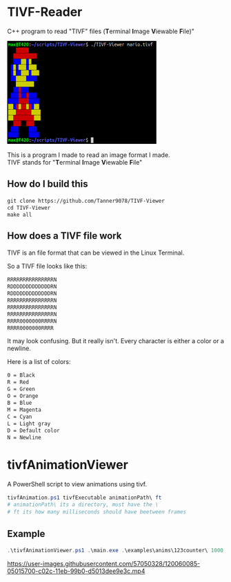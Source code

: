 # TIVF-Reader

C++ program to read "TIVF" files (**T**erminal **I**mage **V**iewable **F**ile)"

![tivf-viewer screenshot with mario sample](example.png "example screenshot")

This is a program I made to read an image format I made.  
TIVF stands for "**T**erminal **I**mage **V**iewable **F**ile"

## How do I build this

```
git clone https://github.com/Tanner9078/TIVF-Viewer
cd TIVF-Viewer
make all
```

## How does a TIVF file work

TIVF is an file format that can be viewed in the Linux Terminal.

So a TIVF file looks like this:

```
RRRRRRRRRRRRRRRN
RDDDDDDDDDDDDDRN
RDDDDDDDDDDDDDRN
RRRRRRRRRRRRRRRN
RRRRRRRRRRRRRRRN
RRRRRRRRRRRRRRRN
RRRR0000000RRRRN
RRRR0000000RRRR
```

It may look confusing. But it really isn't. Every character is either a color or a newline.

Here is a list of colors:

```
0 = Black
R = Red
G = Green
O = Orange
B = Blue
M = Magenta
C = Cyan
L = Light gray
D = Default color
N = Newline
```

# tivfAnimationViewer

A PowerShell script to view animations using tivf.

```powershell
tivfAnimation.ps1 tivfExecutable animationPath\ ft
# animationPath\ its a directory, must have the \ 
# ft its how many milliseconds should have beetween frames
```

## Example

```powershell
.\tivfAnimationViewer.ps1 .\main.exe .\examples\anims\123counter\ 1000
```

https://user-images.githubusercontent.com/57050328/120060085-05015700-c02c-11eb-99b0-d5013dee9e3c.mp4



